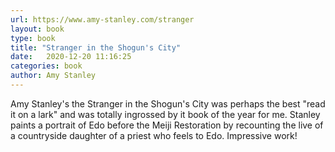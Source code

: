 ```yaml
---
url: https://www.amy-stanley.com/stranger
layout: book
type: book
title: "Stranger in the Shogun's City"
date:   2020-12-20 11:16:25
categories: book
author: Amy Stanley
---
```


Amy Stanley's the Stranger in the Shogun's City was perhaps the best "read it on a lark" and was totally ingrossed by it book of the year for me. Stanley paints a portrait of Edo before the Meiji Restoration by recounting the live of a countryside daughter of a priest who feels to Edo. Impressive work! 
